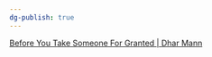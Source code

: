 ```yaml
---
dg-publish: true
---
```


[Before You Take Someone For Granted | Dhar Mann](https://youtu.be/AhwGVe-CCw0)
